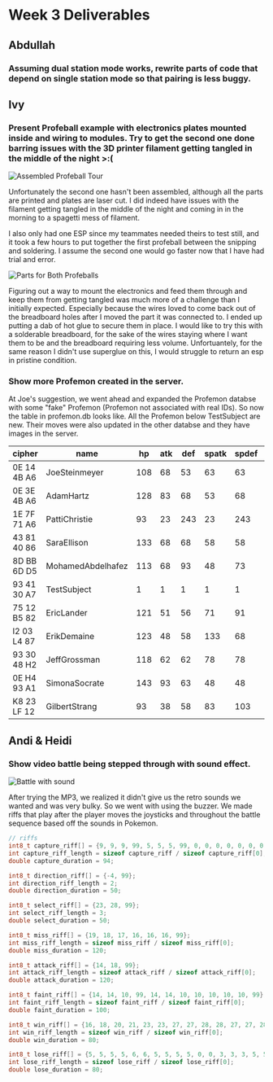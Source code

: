 # Week 3 Deliverables

## Abdullah
### Assuming dual station mode works, rewrite parts of code that depend on single station mode so that pairing is less buggy.

## Ivy
### Present Profeball example with electronics plates mounted inside and wiring to modules. Try to get the second one done barring issues with the 3D printer filament getting tangled in the middle of the night >:( 
![Assembled Profeball Tour](https://www.youtube.com/watch?v=zVC25HnnGds)

Unfortunately the second one hasn't been assembled, although all the parts are printed and plates are laser cut. I did indeed have issues with the filament getting tangled in the middle of the night and coming in in the morning to a spagetti mess of filament.

I also only had one ESP since my teammates needed theirs to test still, and it took a few hours to put together the first profeball between the snipping and soldering. I assume the second one would go faster now that I have had trial and error. 

![Parts for Both Profeballs](https://imgur.com/a/B2M47RF)

Figuring out a way to mount the electronics and feed them through and keep them from getting tangled was much more of a challenge than I initially expected. Especially because the wires loved to come back out of the breadboard holes after I moved the part it was connected to. I ended up putting a dab of hot glue to secure them in place. I would like to try this with a solderable breadboard, for the sake of the wires staying where I want them to be and the breadboard requiring less volume. Unfortuantely, for the same reason I didn't use superglue on this, I would struggle to return an esp in pristine condition.
    
### Show more Profemon created in the server.
At Joe's suggestion, we went ahead and expanded the Profemon databse with some "fake" Profemon (Profemon not associated with real IDs). So now the table in profemon.db looks like. All the Profemon below TestSubject are new. Their moves were also updated in the other databse and they have images in the server.

| cipher      | name              | hp  | atk | def | spatk | spdef | spd | move1        | move2        | move3         | move4       |
|-------------|-------------------|-----|-----|-----|-------|-------|-----|--------------|--------------|---------------|-------------|
| 0E 14 4B A6 | JoeSteinmeyer     | 108 | 68  | 53  | 63    | 63    | 103 | Double Team  | Volt Switch  | Signal Beam   | Confuse     |
| 0E 3E 4B A6 | AdamHartz         | 128 | 83  | 68  | 53    | 68    | 98  | Fury Swipes  | Astonish     | Recurse       | Bind        |
| 1E 7F 71 A6 | PattiChristie     | 93  | 23  | 243 | 23    | 243   | 18  | Hyper Voice  | Sludge Bomb  | Absolute Zero | Confuse     |
| 43 81 40 86 | SaraEllison       | 133 | 68  | 68  | 58    | 58    | 73  | Future Sight | Confuse      | Optimize      | Clear Fog   |
| 8D BB 6D D5 | MohamedAbdelhafez | 113 | 68  | 93  | 48    | 73    | 43  | Gravity      | Flash Cannon | Magnet Beam   | Confuse     |
| 93 41 30 A7 | TestSubject       | 1   | 1   | 1   | 1     | 1     | 1   | Confuse      | Astonish     | Optimize      | Clear Fog   |
| 75 12 B5 82 | EricLander        | 121 | 51  | 56  | 71    | 91    | 76  | Helix Punch  | Sequence     | Tri-Attack    | Clear Fog   |
| I2 03 L4 87 | ErikDemaine       | 123 | 48  | 58  | 133   | 68    | 38  | Fold         | Unfold       | Atonish       | Optimize    |
| 93 30 48 H2 | JeffGrossman      | 118 | 62  | 62  | 78    | 78    | 58  | Solar Beam   | Brine        | Muddy Water   | Sunny Day   |
| 0E H4 93 A1 | SimonaSocrate     | 143 | 93  | 63  | 48    | 48    | 48  | Torsion      | Stress       | Strain        | Axial Load  |
| K8 23 LF 12 | GilbertStrang     | 93  | 38  | 58  | 83    | 103   | 73  | Mirror Force | Invert       | Reduce        | Diagonalize |
## Andi & Heidi
### Show video battle being stepped through with sound effect.

![Battle with sound](https://www.youtube.com/watch?v=iJIVGkFIWJU)

After trying the MP3, we realized it didn't give us the retro sounds we wanted and was very bulky. So we went with using the buzzer. We made riffs that play after the player moves the joysticks and throughout the battle sequence based off the sounds in Pokemon.

```cpp
// riffs
int8_t capture_riff[] = {9, 9, 9, 99, 5, 5, 5, 99, 0, 0, 0, 0, 0, 0, 0, 99, 10, 99, 10, 99, 10, 99, 7, 7, 7, 99, 10, 99, 9, 9, 9, 9, 9, 9, 9, 99};
int capture_riff_length = sizeof capture_riff / sizeof capture_riff[0];
double capture_duration = 94;

int8_t direction_riff[] = {-4, 99};
int direction_riff_length = 2;
double direction_duration = 50;

int8_t select_riff[] = {23, 28, 99};
int select_riff_length = 3;
double select_duration = 50;

int8_t miss_riff[] = {19, 18, 17, 16, 16, 16, 99};
int miss_riff_length = sizeof miss_riff / sizeof miss_riff[0];
double miss_duration = 120;

int8_t attack_riff[] = {14, 18, 99};
int attack_riff_length = sizeof attack_riff / sizeof attack_riff[0];
double attack_duration = 120;

int8_t faint_riff[] = {14, 14, 10, 99, 14, 14, 10, 10, 10, 10, 10, 99};
int faint_riff_length = sizeof faint_riff / sizeof faint_riff[0];
double faint_duration = 100;

int8_t win_riff[] = {16, 18, 20, 21, 23, 23, 27, 27, 28, 28, 27, 27, 28, 28, 28, 28, 28, 28, 28, 28, 28, 99};
int win_riff_length = sizeof win_riff / sizeof win_riff[0];
double win_duration = 80;

int8_t lose_riff[] = {5, 5, 5, 5, 6, 6, 5, 5, 5, 5, 0, 0, 3, 3, 3, 5, 5, 5, 5, 5, 5, 4, 4, 4, 4, 4, 4, 4, 4, 4, 4, 99};
int lose_riff_length = sizeof lose_riff / sizeof lose_riff[0];
double lose_duration = 80;
```
